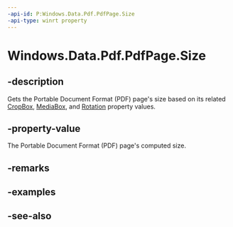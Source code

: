 ```yaml
---
-api-id: P:Windows.Data.Pdf.PdfPage.Size
-api-type: winrt property
---
```


<!-- Property syntax
public Windows.Foundation.Size Size { get; }
-->

# Windows.Data.Pdf.PdfPage.Size

## -description
Gets the Portable Document Format (PDF) page's size based on its related [CropBox](pdfpagedimensions_cropbox.md), [MediaBox](pdfpagedimensions_mediabox.md), and [Rotation](pdfpage_rotation.md) property values.

## -property-value
The Portable Document Format (PDF) page's computed size.

## -remarks

## -examples

## -see-also
